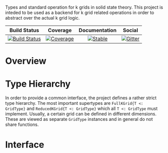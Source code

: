 Types and standard operation for k grids in solid state theory.
This project is inteded to be used as a backend for k grid related operations in order to abstract over the actual k grid logic.

|     Build Status    |      Coverage      |  Documentation |      Social    |
| ------------------- |:------------------:| :-------------:| :-------------:|
| [![Build Status](https://github.com/Atomtomate/Dispersions.jl/workflows/CI/badge.svg)](https://github.com/Atomtomate/Dispersions.jl/actions) | [![Coverage](https://codecov.io/gh/Atomtomate/Dispersions.jl/branch/main/graph/badge.svg)](https://codecov.io/gh/Atomtomate/Dispersions.jl) | [![Stable](https://img.shields.io/badge/docs-stable-blue.svg)](https://Atomtomate.github.io/Dispersions.jl/stable) |[![Gitter](https://badges.gitter.im/JuliansBastelecke/EquivalenceClasses.svg)](https://gitter.im/JuliansBastelecke/EquivalenceClasses?utm_source=badge&utm_medium=badge&utm_campaign=pr-badge) |

# Overview



# Type Hierarchy

In order to provide a common interface, the project defines a rather strict type hierarchy.
The most important supertypes are `FullKGrid{T <: GridType}` and `ReducedKGrid{T <: GridType}` which all `T <: GridType` must implement.
Usually, a certain grid can be defined in different dimensions. These are viewed as separate `GridType` instances and in general do not share functions.

# Interface
